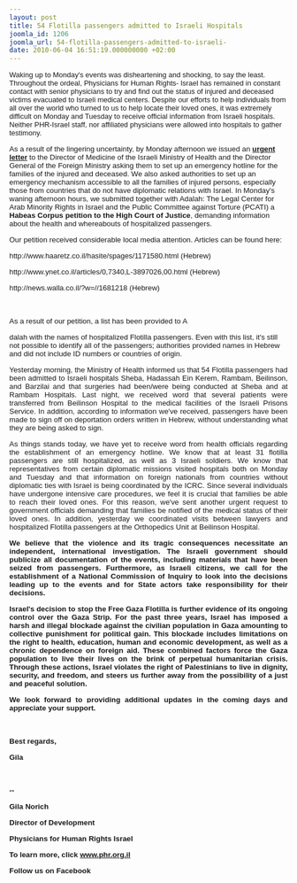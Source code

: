 ```yaml
---
layout: post
title: 54 Flotilla passengers admitted to Israeli Hospitals
joomla_id: 1206
joomla_url: 54-flotilla-passengers-admitted-to-israeli-
date: 2010-06-04 16:51:19.000000000 +02:00
---
```

<p style="text-align: left; direction: ltr;" dir="ltr"><span style="font-family: Arial; font-size: 13px;">Waking up to<span style="color: navy;"> </span>Monday's events was disheartening and shocking, to say the least. Throughout the ordeal, Physicians for Human Rights- Israel has remained in constant contact with senior physicians to try and find out the status of injured and deceased victims evacuated to Israeli medical centers. Despite our efforts to help individuals from all over the world who turned to us to help locate their loved ones, it was extremely difficult on Monday and Tuesday to receive official information from Israeli hospitals. Neither PHR-Israel staff, nor affiliated physicians were allowed into hospitals to gather testimony. </span></p>
<div style="text-align: left; direction: ltr;"><span style="font-family: Arial; font-size: 10pt;">As a result of the lingering uncertainty, by Monday afternoon we issued an </span><strong><span style="text-decoration: underline;"><span style="font-family: Arial; color: blue; font-size: 10pt;"><a>urgent letter</a></span></span></strong><span style="font-family: Arial; font-size: 10pt;"> to the Director of Medicine of the Israeli Ministry of Health and the Director General of the Foreign Ministry asking them to set up an emergency hotline for the families of the injured and deceased. We also asked authorities to set up an emergency mechanism accessible to all the families of injured persons, especially those from countries that do not have diplomatic relations with Israel. In Monday's waning afternoon hours, we submitted together with Adalah<span style="color: navy;">: </span>The Legal Center for Arab Minority Rights in Israel and the Public Committee against Torture (PCATI) a <strong>Habeas Corpus petition to the High Court of Justice</strong>, demanding information about the health and whereabouts of hospitalized passengers.</span></div>
<p style="text-align: justify; direction: ltr;" dir="ltr"><span style="font-family: Arial; font-size: 10pt;">Our petition received considerable local media attention. Articles can be found here:</span></p>
<p style="text-align: justify; direction: ltr;" dir="ltr"><span style="font-family: Arial; font-size: 10pt;"><a title="http://www.haaretz.co.il/hasite/spages/1171580.html"><span>http://www.haaretz.co.il/<wbr></wbr>hasite/spages/1171580.html</span></a> (Hebrew)</span></p>
<p style="text-align: justify; direction: ltr;" dir="ltr"><span style="font-family: Arial; font-size: 10pt;"><a title="http://www.ynet.co.il/articles/0,7340,L-3897026,00.html"><span>http://www.ynet.co.il/<wbr></wbr>articles/0,7340,L-3897026,00.<wbr></wbr>html</span></a> (Hebrew)</span></p>
<p style="text-align: justify; direction: ltr;" dir="ltr"><span style="font-family: Arial; font-size: 10pt;"><a title="http://news.walla.co.il/?w=//1681218"><span>http://news.walla.co.il/?w=//<wbr></wbr>1681218</span></a> (Hebrew)</span></p>
<p style="text-align: justify; direction: ltr;" dir="ltr"> </p>
<span style="font-family: Arial; font-size: 10pt;">As a result of our petition, a list has been provided to A</span> 

<span style="font-family: Arial; font-size: 10pt;">dalah with the names of hospitalized Flotilla passengers. Even with this list, it's still not possible to identify all of the passengers; authorities provided names in Hebrew and did not include ID numbers or countries of origin. </span>
<p style="text-align: justify; direction: ltr;" dir="ltr"><span style="font-family: Arial; font-size: 10pt;">Yesterday morning, the Ministry of Health informed us that 54 Flotilla passengers had been admitted to Israeli hospitals Sheba, Hadassah Ein Kerem, Rambam, Beilinson, and Barzilai and that surgeries had been/were being conducted at Sheba and at Rambam Hospitals. Last night, we received word that several patients were transferred from Beilinson Hospital to the medical facilities of the Israeli Prisons Service. In addition, according to information we've received, passengers have been made to sign off on deportation orders written in Hebrew, without understanding what they are being asked to sign.</span></p>
<p style="text-align: justify; direction: ltr;" dir="ltr"><span style="font-family: Arial; font-size: 10pt;">As things stands today, we have yet to receive word from health officials regarding the establishment of an emergency hotline. We know that at least 31 flotilla passengers are still hospitalized, as well as 3 Israeli soldiers.</span><span style="font-family: Arial; font-size: 10pt;" dir="rtl"> </span><span style="font-family: Arial; font-size: 10pt;">We know that representatives from certain diplomatic missions visited hospitals both on Monday and Tuesday and that information on foreign nationals from countries without diplomatic ties with Israel is being coordinated by the ICRC. Since several individuals have undergone intensive care procedures, we feel it is crucial that families be able to reach their loved ones. For this reason, we've sent another urgent request to government officials demanding that families be notified of the medical status of their loved ones. In addition, yesterday we coordinated visits between lawyers and hospitalized Flotilla passengers at the Orthopedics Unit at Beilinson Hospital.</span></p>
<p style="text-align: justify; direction: ltr;" dir="ltr"><span style="font-family: Arial;"> </span><strong><span style="font-family: Arial; font-size: 10pt;"><span style="background-color: #ffffff;">We believe that the violence and its tragic consequences necessitate an independent, international investigation. The Israeli government should publicize all documentation of the events, including materials that have been seized from passengers. Furthermore, as Israeli citizens, we call for the establishment of a National Commission of Inquiry to look into the decisions leading up to the events and for State actors take responsibility for their decisions.</span></span></strong></p>
<p style="text-align: justify; direction: ltr;" dir="ltr"><strong><span style="font-family: Arial; font-size: 10pt;"><span style="background-color: #ffffff;">Israel</span></span></strong><strong><span style="font-family: Arial; font-size: 10pt;"><span style="background-color: #ffffff;">'s decision to stop the Free Gaza Flotilla is further evidence of its ongoing control over the Gaza Strip. For the past three years, Israel has imposed a harsh and illegal blockade against the civilian population in Gaza amounting to collective punishment for political gain. This blockade includes limitations on the right to health, education, human and economic development, as well as a chronic dependence on foreign aid. These combined factors force the Gaza population to live their lives on the brink of perpetual humanitarian crisis. Through these actions, Israel violates the right of Palestinians to live in dignity, security, and freedom, and steers us further away from the possibility of a just and peaceful solution. <br /></span></span></strong></p>
<p style="text-align: justify; direction: ltr;" dir="ltr"><strong><span style="font-family: Arial;"> </span></strong></p>
<strong>
<p style="text-align: justify; direction: ltr;" dir="ltr"><span style="background-color: #ffffff;"><span style="font-family: Arial; font-size: 10pt;">We look forward to providing additional updates in the coming days and appreciate your support. </span><span style="font-family: Arial;"> </span></span></p>
<div style="text-align: justify; direction: ltr;"><span style="font-family: Arial;"> </span><span style="background-color: #ffffff;"> <br /></span></div>
<p style="text-align: justify; direction: ltr;" dir="ltr"><span style="background-color: #ffffff;"><span style="font-family: Arial; font-size: 10pt;">Best regards, </span><span style="font-family: Arial;"> </span></span></p>
<p style="text-align: justify; direction: ltr;" dir="ltr"><span style="background-color: #ffffff;"><span style="font-family: Arial; font-size: 10pt;">Gila</span><span style="font-family: Arial;"> </span></span></p>
<div style="text-align: justify; direction: ltr;"><span style="font-family: Arial;"> </span><span style="background-color: #ffffff;"> <br /></span></div>
<p style="text-align: justify; direction: ltr;" dir="ltr"><span style="font-family: Arial; font-size: 10pt;">--</span><span style="font-family: Arial;"> </span></p>
<p style="text-align: justify; direction: ltr;" dir="ltr"><span style="font-family: Arial; font-size: 10pt;">Gila</span><span style="font-family: Arial; font-size: 10pt;"> Norich</span><span style="font-family: Arial;"> </span></p>
<p style="text-align: justify; direction: ltr;" dir="ltr"><span style="font-family: Arial; font-size: 10pt;">Director of Development</span><span style="font-family: Arial;"> </span></p>
<p style="text-align: justify; direction: ltr;" dir="ltr"><span style="font-family: Arial; font-size: 10pt;">Physicians for Human Rights Israel</span><span style="font-family: Arial;"> </span></p>
<p style="text-align: justify; direction: ltr;" dir="ltr"><span style="font-family: Arial; font-size: 10pt;">To learn more, click </span><span style="text-decoration: underline;"><span style="font-family: Arial; color: blue; font-size: 10pt;"><a>www.phr.org.il</a></span></span><span style="font-family: Arial;"> </span></p>
<p style="text-align: justify; direction: ltr;" dir="ltr"><span style="font-family: Arial; font-size: 10pt;">Follow us on <a><span>Facebook</span></a></span></p>
</strong>
